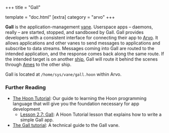 +++ title = "Gall"

template = "doc.html" [extra] category = "arvo" +++

**Gall** is the application-management [vane](../vane). Userspace apps –⁠
daemons, really –⁠ are started, stopped, and sandboxed by Gall. Gall provides
developers with a consistent interface for connecting their app to
[Arvo](../arvo). It allows applications and other vanes to send messages to
applications and subscribe to data streams. Messages coming into Gall are routed
to the intended application, and the response comes back along the same route.
If the intended target is on another [ship](../ship), Gall will route it behind
the scenes through [Ames](../ames) to the other ship.

Gall is located at `/home/sys/vane/gall.hoon` within Arvo.

### Further Reading

- [The Hoon Tutorial](/docs/hoon/hoon-school/): Our guide to learning the Hoon
  programming language that will give you the foundation necessary for app
  development.
  - [Lesson 2.7: Gall](/docs/hoon/hoon-school/gall): A Hoon Tutorial lesson that
    explains how to write a simple Gall app.
- [The Gall tutorial](/docs/userspace/gall/gall): A technical guide to the Gall
  vane.

